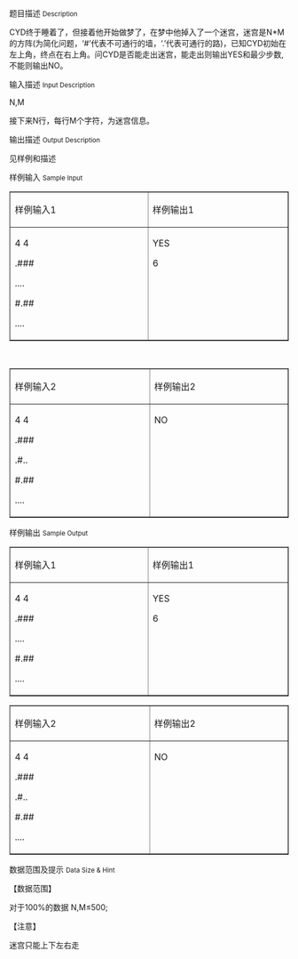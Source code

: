<div class="panel panel-default">
<div class="area-title">
<span>
题目描述
<small>Description</small>
</span></div>
<div class="panel-body">

<p>CYD终于睡着了，但接着他开始做梦了，在梦中他掉入了一个迷宫，迷宫是N*M的方阵(为简化问题，‘#’代表不可通行的墙，‘.’代表可通行的路)，已知CYD初始在左上角，终点在右上角。问CYD是否能走出迷宫，能走出则输出YES和最少步数,不能则输出NO。</p>

</div>
</div>

<div class="panel panel-default">
<div class="area-title">
<span>
输入描述
<small>Input Description</small>
</span></div>
<div class="panel-body">
<p>N,M</p>
<p>接下来N行，每行M个字符，为迷宫信息。</p>

</div>
</div>
<div  class="panel panel-default">
<div class="area-title">
<span>
输出描述
<small>Output Description</small>
</span></div>
<div class="panel-body">

<p>见样例和描述</p>

</div>
</div>


<div class="panel panel-default">
<div class="area-title">
<span>
样例输入
<small>Sample Input</small>
</span></div>
<div class="panel-body">
<table border="1" cellpadding="0" cellspacing="0">
<tbody>
<tr>
<td valign="top" width="281">
<p>样例输入1</p>
</td>
<td valign="top" width="287">
<p>样例输出1</p>
</td>
</tr>
<tr>
<td valign="top" width="281">
<p>4 4</p>
<p>.###</p>
<p>....</p>
<div>
<p>#.##</p>
<p>....</p>
</div>
</td>
<td valign="top" width="287">
<p>YES</p>
<p>6</p>
</td>
</tr>
</tbody>
</table>
<p> </p>
<table border="1" cellpadding="0" cellspacing="0">
<tbody>
<tr>
<td valign="top" width="284">
<p>样例输入2</p>
</td>
<td valign="top" width="284">
<p>样例输出2</p>
</td>
</tr>
<tr>
<td valign="top" width="284">
<div>
<p>4 4</p>
<p>.###</p>
<p>.#..</p>
<p>#.##</p>
<p>....</p>
</div>
</td>
<td valign="top" width="284">
<p>NO</p>
</td>
</tr>
</tbody>
</table>

</div>
</div>

<div class="panel panel-default">
<div class="area-title">
<span>
样例输出
<small>Sample Output</small>
</span></div>
<div class="panel-body">
<table border="1" cellpadding="0" cellspacing="0">
<tbody>
<tr>
<td valign="top" width="281">
<p>样例输入1</p>
</td>
<td valign="top" width="287">
<p>样例输出1</p>
</td>
</tr>
<tr>
<td valign="top" width="281">
<p>4 4</p>
<p>.###</p>
<p>....</p>
<div>
<p>#.##</p>
<p>....</p>
</div>
</td>
<td valign="top" width="287">
<p>YES</p>
<p>6</p>
</td>
</tr>
</tbody>
</table>
<table border="1" cellpadding="0" cellspacing="0">
<tbody>
<tr>
<td valign="top" width="284">
<p>样例输入2</p>
</td>
<td valign="top" width="284">
<p>样例输出2</p>
</td>
</tr>
<tr>
<td valign="top" width="284">
<div>
<p>4 4</p>
<p>.###</p>
<p>.#..</p>
<p>#.##</p>
<p>....</p>
</div>
</td>
<td valign="top" width="284">
<p>NO</p>
</td>
</tr>
</tbody>
</table>

</div>
</div>

<div class="panel panel-default">
<div class="area-title">
<span>
数据范围及提示
<small>Data Size & Hint</small>
</span></div>
<div class="panel-body">
<p>【数据范围】</p>
<p>对于100%的数据 N,M≤500;</p>
<p>【注意】</p>
<p>迷宫只能上下左右走</p>
</div>
</div>